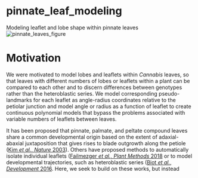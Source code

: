 # pinnate_leaf_modeling
Modeling leaflet and lobe shape within pinnate leaves
![pinnate_leaves_figure](https://github.com/DanChitwood/pinnate_leaf_modeling/assets/3772583/2ccb1af5-e429-4078-a266-c6ff08e4299f)

# Motivation
We were motivated to model lobes and leaflets within *Cannabis* leaves, so that leaves with different numbers of lobes or leaflets within a plant can be compared to each other and to discern differences between genotypes rather than the heteroblastic series. We model corresponding pseudo-landmarks for each leaflet as angle-radius coordinates relative to the petiolar junction and model angle or radius as a function of leaflet to create continuous polynomial models that bypass the problems associated with variable numbers of leaflets between leaves. 

It has been proposed that pinnate, palmate, and peltate compound leaves share a common developmental origin based on the extent of adaxial-abaxial juxtaposition that gives rises to blade outgrowth along the petiole ([Kim *et al.*, *Nature* 2003](https://www.nature.com/articles/nature01820)). Others have proposed methods to automatically isolate individual leaflets ([Failmezger *et al.*, *Plant Methods* 2018](https://doi.org/10.1186/s13007-018-0290-y) or to model developmental trajectories, such as heteroblastic series ([Biot *et al.*, *Development* 2016](https://doi.org/10.1242/dev.134619). Here, we seek to build on these works, but instead 
